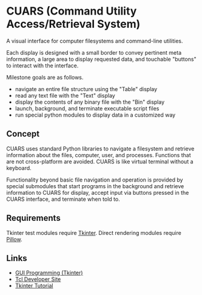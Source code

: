 # CUARS (Command Utility Access/Retrieval System)

A visual interface for computer filesystems and command-line utilities.

Each display is designed with a small border to convey pertinent meta 
information, a large area to display requested data, and touchable 
"buttons" to interact with the interface.

Milestone goals are as follows.

- navigate an entire file structure using the "Table" display
- read any text file with the "Text" display
- display the contents of any binary file with the "Bin" display
- launch, background, and terminate executable script files
- run special python modules to display data in a customized way

## Concept

CUARS uses standard Python libraries to navigate a filesystem and 
retrieve information about the files, computer, user, and processes. 
Functions that are not cross-platform are avoided. CUARS is like virtual 
terminal without a keyboard.

Functionality beyond basic file navigation and operation is provided by 
special submodules that start programs in the background and retrieve 
information to CUARS for display, accept input via buttons pressed in 
the CUARS interface, and terminate when told to.

## Requirements

Tkinter test modules require [Tkinter][1]. Direct rendering modules 
require [Pillow][2].

[1]: https://wiki.python.org/moin/TkInter
[2]: https://python-pillow.org/

## Links

- [GUI Programming (Tkinter)](https://www.tutorialspoint.com/python/python_gui_programming.htm)
- [Tcl Developer Site](https://www.tcl.tk/)
- [Tkinter Tutorial](https://www.pythontutorial.net/tkinter/)
